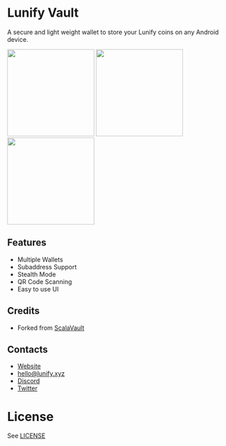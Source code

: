 
# Lunify Vault

A secure and light weight wallet to store your Lunify coins on any Android device.

<img src="https://lunify.xyz/images/screenshots/LunifyVault1.png" alt="" data-canonical-src="https://lunify.xyz/images/screenshots/LunifyVault1.png" width="200" /> <img src="https://lunify.xyz/images/screenshots/LunifyVault2.png" alt="" data-canonical-src="https://lunify.xyz/images/screenshots/LunifyVault2.png" width="200" /> <img src="https://lunify.xyz/images/screenshots/LunifyVault3.png" alt="" data-canonical-src="https://lunify.xyz/images/screenshots/LunifyVault3.png" width="200" />


## Features		
* Multiple Wallets
* Subaddress Support
* Stealth Mode
* QR Code Scanning
* Easy to use UI

## Credits
* Forked from [ScalaVault](https://github.com/scala-network/ScalaVault)

## Contacts
* [Website](https://lunify.xyz/)
* [hello@lunify.xyz](mailto:hello@lunify.xyz)
* [Discord](https://discord.gg/djAFVvy)
* [Twitter](https://twitter.com/scalahq)

# License
See [LICENSE](https://github.com/LunifyProject/LunifyVault/blob/main/LICENSE)